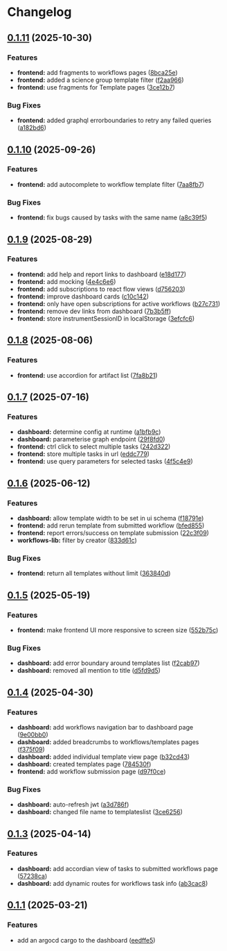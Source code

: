# Changelog

## [0.1.11](https://github.com/DiamondLightSource/workflows/compare/dashboard@v0.1.10...dashboard@v0.1.11) (2025-10-30)


### Features

* **frontend:** add fragments to workflows pages ([8bca25e](https://github.com/DiamondLightSource/workflows/commit/8bca25ec30998156be0cd1d2b9f1abac4689dab7))
* **frontend:** added a science group template filter ([f2aa966](https://github.com/DiamondLightSource/workflows/commit/f2aa96675bf5839b9c8b9922f01eeb7e8bc5cbd1))
* **frontend:** use fragments for Template pages ([3ce12b7](https://github.com/DiamondLightSource/workflows/commit/3ce12b7f4708f310b5bed7883a93c0be123597d2))


### Bug Fixes

* **frontend:** added graphql errorboundaries to retry any failed queries ([a182bd6](https://github.com/DiamondLightSource/workflows/commit/a182bd6d20ba87cd962f05bcc64984495553e517))

## [0.1.10](https://github.com/DiamondLightSource/workflows/compare/dashboard@v0.1.9...dashboard@v0.1.10) (2025-09-26)


### Features

* **frontend:** add autocomplete to workflow template filter ([7aa8fb7](https://github.com/DiamondLightSource/workflows/commit/7aa8fb7a8496bfd06dc38d3e127f21607872e8ab))


### Bug Fixes

* **frontend:** fix bugs caused by tasks with the same name ([a8c39f5](https://github.com/DiamondLightSource/workflows/commit/a8c39f572aa6168b1bbbe8ee29d933bda03f1475))

## [0.1.9](https://github.com/DiamondLightSource/workflows/compare/dashboard@v0.1.8...dashboard@v0.1.9) (2025-08-29)


### Features

* **frontend:** add help and report links to dashboard ([e18d177](https://github.com/DiamondLightSource/workflows/commit/e18d177466c03ea69fff1bd75cdb91a5833ec611))
* **frontend:** add mocking ([4e4c6e6](https://github.com/DiamondLightSource/workflows/commit/4e4c6e6e35ad9d0bca229d35d0dc33c86b87b731))
* **frontend:** add subscriptions to react flow views ([d756203](https://github.com/DiamondLightSource/workflows/commit/d7562037513f423c1108e5c0d4935b940a0d7a69))
* **frontend:** improve dashboard cards ([c10c142](https://github.com/DiamondLightSource/workflows/commit/c10c142f9c6156838480d26a39176a29ec49871e))
* **frontend:** only have open subscriptions for active workflows ([b27c731](https://github.com/DiamondLightSource/workflows/commit/b27c7314909a4143e1d56db6a12baf4a141d7609))
* **frontend:** remove dev links from dashboard ([7b3b5ff](https://github.com/DiamondLightSource/workflows/commit/7b3b5ffd1a251ea91704c3b7e7ac55ee82ec7680))
* **frontend:** store instrumentSessionID in localStorage ([3efcfc6](https://github.com/DiamondLightSource/workflows/commit/3efcfc6e4ac734779a231ea431e5a1284cefc5bf))

## [0.1.8](https://github.com/DiamondLightSource/workflows/compare/dashboard@v0.1.7...dashboard@v0.1.8) (2025-08-06)


### Features

* **frontend:** use accordion for artifact list ([7fa8b21](https://github.com/DiamondLightSource/workflows/commit/7fa8b21626a7190a0050ca47850b9dc00be86bdd))

## [0.1.7](https://github.com/DiamondLightSource/workflows/compare/dashboard@v0.1.6...dashboard@v0.1.7) (2025-07-16)


### Features

* **dashboard:** determine config at runtime ([a1bfb9c](https://github.com/DiamondLightSource/workflows/commit/a1bfb9c902d2cb70472df51db41bb0b6e83395f2))
* **dashboard:** parameterise graph endpoint ([29f8fd0](https://github.com/DiamondLightSource/workflows/commit/29f8fd0df36cd7ffe731cc710ddb3ff87b234bd2))
* **frontend:** ctrl click to select multiple tasks ([242d322](https://github.com/DiamondLightSource/workflows/commit/242d322f644bf9c897d13d7ca403cb7b788962ba))
* **frontend:** store multiple tasks in url ([eddc779](https://github.com/DiamondLightSource/workflows/commit/eddc7799fe88a68f988fe539448e2c96c248a60b))
* **frontend:** use query parameters for selected tasks ([4f5c4e9](https://github.com/DiamondLightSource/workflows/commit/4f5c4e9d8cc29b00d06a2845fba8433dddd8f8ea))

## [0.1.6](https://github.com/DiamondLightSource/workflows/compare/dashboard@v0.1.5...dashboard@v0.1.6) (2025-06-12)


### Features

* **dashboard:** allow template width to be set in ui schema ([f18791e](https://github.com/DiamondLightSource/workflows/commit/f18791e02a3490c3061cd3f7e5df4d3cac36f277))
* **frontend:** add rerun template from submitted workflow ([bfed855](https://github.com/DiamondLightSource/workflows/commit/bfed8555dac852e6386d6b0ad5c08b043c4faebd))
* **frontend:** report errors/success on template submission ([22c3f09](https://github.com/DiamondLightSource/workflows/commit/22c3f09c78cecb4e0d28d107360e4ff40b6c1532))
* **workflows-lib:** filter by creator ([833d61c](https://github.com/DiamondLightSource/workflows/commit/833d61c7ec5bf83dfcd8ed6eb68f391b1862a4b1))


### Bug Fixes

* **frontend:** return all templates without limit ([363840d](https://github.com/DiamondLightSource/workflows/commit/363840da45b3ed870b0c727ed110229932854fcf))

## [0.1.5](https://github.com/DiamondLightSource/workflows/compare/dashboard@v0.1.4...dashboard@v0.1.5) (2025-05-19)


### Features

* **frontend:** make frontend UI more responsive to screen size ([552b75c](https://github.com/DiamondLightSource/workflows/commit/552b75c60c1f4d90bbda39623a0a4d0300dd7a0a))


### Bug Fixes

* **dashboard:** add error boundary around templates list ([f2cab97](https://github.com/DiamondLightSource/workflows/commit/f2cab97dda6b1dc7fe707a4115fef71c2a203e7a))
* **dashboard:** removed all mention to title ([d5fd9d5](https://github.com/DiamondLightSource/workflows/commit/d5fd9d552b5dff37aec6a432ac2d597c59536b65))

## [0.1.4](https://github.com/DiamondLightSource/workflows/compare/dashboard@v0.1.3...dashboard@v0.1.4) (2025-04-30)


### Features

* **dashboard:** add workflows navigation bar to dashboard page ([9e00bb0](https://github.com/DiamondLightSource/workflows/commit/9e00bb02446ae9b4ceb77c139f1a302f3a19fbc1))
* **dashboard:** added breadcrumbs to workflows/templates pages ([f375f09](https://github.com/DiamondLightSource/workflows/commit/f375f092e408df8fd1cbb1eb1477ef4c5fafdf6c))
* **dashboard:** added individual template view page ([b32cd43](https://github.com/DiamondLightSource/workflows/commit/b32cd43f69532984d53fc606fcf38c863b69943b))
* **dashboard:** created templates page ([784530f](https://github.com/DiamondLightSource/workflows/commit/784530fe3c6112fb9cbc5d964db60b14eb16303f))
* **frontend:** add workflow submission page ([d97f0ce](https://github.com/DiamondLightSource/workflows/commit/d97f0ced22a94471e86078434db8ebeb4580abfb))


### Bug Fixes

* **dashboard:** auto-refresh jwt ([a3d786f](https://github.com/DiamondLightSource/workflows/commit/a3d786fa2829c083ffad38584b06f85726e4d9ff))
* **dashboard:** changed file name to templateslist ([3ce6256](https://github.com/DiamondLightSource/workflows/commit/3ce62560901d7b95c4c82b717a9c01f6999f8c4e))

## [0.1.3](https://github.com/DiamondLightSource/workflows/compare/dashboard@v0.1.2...dashboard@v0.1.3) (2025-04-14)


### Features

* **dashboard:** add accordian view of tasks to submitted workflows page ([57238ca](https://github.com/DiamondLightSource/workflows/commit/57238ca878185dad79395f5e97645c090d320960))
* **dashboard:** add dynamic routes for workflows task info ([ab3cac8](https://github.com/DiamondLightSource/workflows/commit/ab3cac86c92701ce9401cfb6e9906b4747ec586c))

## [0.1.1](https://github.com/DiamondLightSource/workflows/compare/dashboard@v0.1.0...dashboard@v0.1.1) (2025-03-21)


### Features

* add an argocd cargo to the dashboard ([eedffe5](https://github.com/DiamondLightSource/workflows/commit/eedffe5ca5aa5a831ebb505b44771268fada840f))
